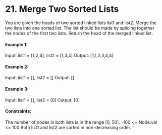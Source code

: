 # 21. Merge Two Sorted Lists
You are given the heads of two sorted linked lists list1 and list2.
Merge the two lists into one sorted list. The list should be made by splicing together the nodes of the first two lists.
Return the head of the merged linked list.

#### Example 1:
Input: list1 = [1,2,4], list2 = [1,3,4]
Output: [1,1,2,3,4,4]

#### Example 2:
Input: list1 = [], list2 = []
Output: []

#### Example 3:
Input: list1 = [], list2 = [0]
Output: [0]

#### Constraints:

The number of nodes in both lists is in the range [0, 50].
-100 <= Node.val <= 100
Both list1 and list2 are sorted in non-decreasing order.
